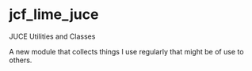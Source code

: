 # jcf_lime_juce
JUCE Utilities and Classes

A new module that collects things I use regularly that might be of use to others.
